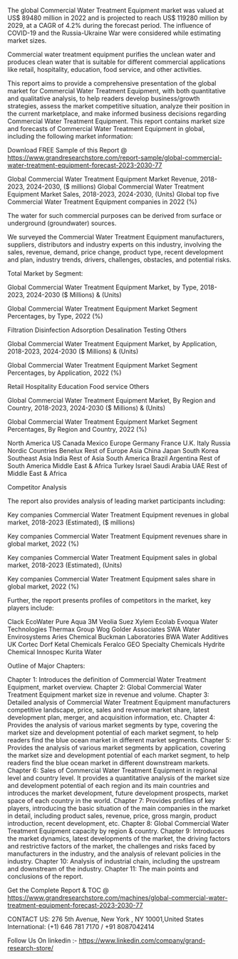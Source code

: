 
The global Commercial Water Treatment Equipment market was valued at US$ 89480 million in 2022 and is projected to reach US$ 119280 million by 2029, at a CAGR of 4.2% during the forecast period. The influence of COVID-19 and the Russia-Ukraine War were considered while estimating market sizes.

Commercial water treatment equipment purifies the unclean water and produces clean water that is suitable for different commercial applications like retail, hospitality, education, food service, and other activities.

This report aims to provide a comprehensive presentation of the global market for Commercial Water Treatment Equipment, with both quantitative and qualitative analysis, to help readers develop business/growth strategies, assess the market competitive situation, analyze their position in the current marketplace, and make informed business decisions regarding Commercial Water Treatment Equipment. This report contains market size and forecasts of Commercial Water Treatment Equipment in global, including the following market information:

Download FREE Sample of this Report @ https://www.grandresearchstore.com/report-sample/global-commercial-water-treatment-equipment-forecast-2023-2030-77

Global Commercial Water Treatment Equipment Market Revenue, 2018-2023, 2024-2030, ($ millions)
Global Commercial Water Treatment Equipment Market Sales, 2018-2023, 2024-2030, (Units)
Global top five Commercial Water Treatment Equipment companies in 2022 (%)

The water for such commercial purposes can be derived from surface or underground (groundwater) sources.

We surveyed the Commercial Water Treatment Equipment manufacturers, suppliers, distributors and industry experts on this industry, involving the sales, revenue, demand, price change, product type, recent development and plan, industry trends, drivers, challenges, obstacles, and potential risks.

Total Market by Segment:

Global Commercial Water Treatment Equipment Market, by Type, 2018-2023, 2024-2030 ($ Millions) & (Units)

Global Commercial Water Treatment Equipment Market Segment Percentages, by Type, 2022 (%)

Filtration
Disinfection
Adsorption
Desalination
Testing
Others

Global Commercial Water Treatment Equipment Market, by Application, 2018-2023, 2024-2030 ($ Millions) & (Units)

Global Commercial Water Treatment Equipment Market Segment Percentages, by Application, 2022 (%)

Retail
Hospitality
Education
Food service
Others

Global Commercial Water Treatment Equipment Market, By Region and Country, 2018-2023, 2024-2030 ($ Millions) & (Units)

Global Commercial Water Treatment Equipment Market Segment Percentages, By Region and Country, 2022 (%)

North America
US
Canada
Mexico
Europe
Germany
France
U.K.
Italy
Russia
Nordic Countries
Benelux
Rest of Europe
Asia
China
Japan
South Korea
Southeast Asia
India
Rest of Asia
South America
Brazil
Argentina
Rest of South America
Middle East & Africa
Turkey
Israel
Saudi Arabia
UAE
Rest of Middle East & Africa

Competitor Analysis

The report also provides analysis of leading market participants including:

Key companies Commercial Water Treatment Equipment revenues in global market, 2018-2023 (Estimated), ($ millions)

Key companies Commercial Water Treatment Equipment revenues share in global market, 2022 (%)

Key companies Commercial Water Treatment Equipment sales in global market, 2018-2023 (Estimated), (Units)

Key companies Commercial Water Treatment Equipment sales share in global market, 2022 (%)

Further, the report presents profiles of competitors in the market, key players include:

Clack
EcoWater
Pure Aqua
3M
Veolia
Suez
Xylem
Ecolab
Evoqua Water Technologies
Thermax Group
Wog
Golder Associates
SWA Water
Envirosystems
Aries Chemical
Buckman Laboratories
BWA Water Additives UK
Cortec
Dorf Ketal Chemicals
Feralco
GEO Specialty Chemicals
Hydrite Chemical
Innospec
Kurita Water

Outline of Major Chapters:

Chapter 1: Introduces the definition of Commercial Water Treatment Equipment, market overview.
Chapter 2: Global Commercial Water Treatment Equipment market size in revenue and volume.
Chapter 3: Detailed analysis of Commercial Water Treatment Equipment manufacturers competitive landscape, price, sales and revenue market share, latest development plan, merger, and acquisition information, etc.
Chapter 4: Provides the analysis of various market segments by type, covering the market size and development potential of each market segment, to help readers find the blue ocean market in different market segments.
Chapter 5: Provides the analysis of various market segments by application, covering the market size and development potential of each market segment, to help readers find the blue ocean market in different downstream markets.
Chapter 6: Sales of Commercial Water Treatment Equipment in regional level and country level. It provides a quantitative analysis of the market size and development potential of each region and its main countries and introduces the market development, future development prospects, market space of each country in the world.
Chapter 7: Provides profiles of key players, introducing the basic situation of the main companies in the market in detail, including product sales, revenue, price, gross margin, product introduction, recent development, etc.
Chapter 8: Global Commercial Water Treatment Equipment capacity by region & country.
Chapter 9: Introduces the market dynamics, latest developments of the market, the driving factors and restrictive factors of the market, the challenges and risks faced by manufacturers in the industry, and the analysis of relevant policies in the industry.
Chapter 10: Analysis of industrial chain, including the upstream and downstream of the industry.
Chapter 11: The main points and conclusions of the report.

Get the Complete Report & TOC @ https://www.grandresearchstore.com/machines/global-commercial-water-treatment-equipment-forecast-2023-2030-77

CONTACT US:
276 5th Avenue, New York , NY 10001,United States
International: (+1) 646 781 7170 / +91 8087042414

Follow Us On linkedin :- https://www.linkedin.com/company/grand-research-store/
